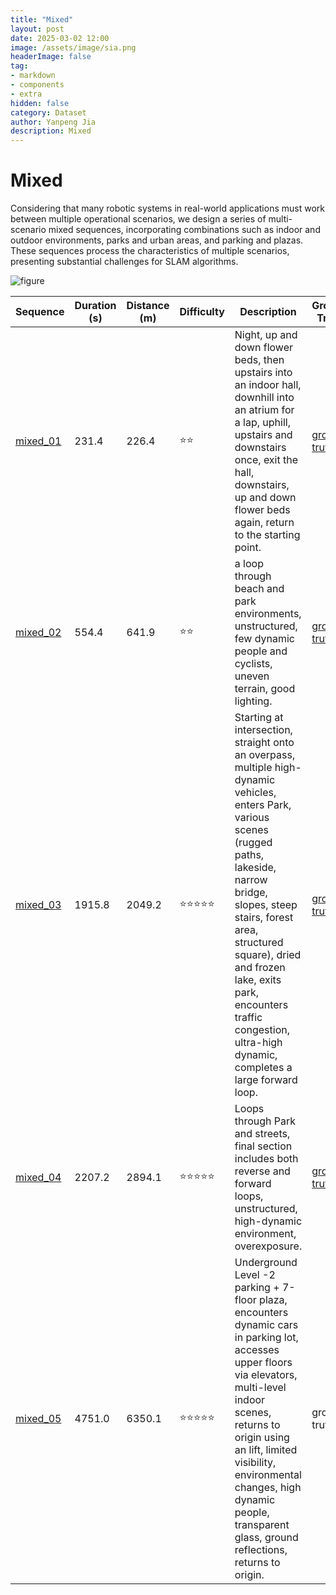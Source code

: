 ```yaml
---
title: "Mixed"
layout: post
date: 2025-03-02 12:00
image: /assets/image/sia.png
headerImage: false
tag:
- markdown
- components
- extra
hidden: false
category: Dataset
author: Yanpeng Jia
description: Mixed
---
```


# Mixed

Considering that many robotic systems in real-world applications must work between multiple operational scenarios, we design a series of multi-scenario mixed sequences, incorporating combinations such as indoor and outdoor environments, parks and urban areas, and parking and plazas. These sequences process the characteristics of multiple scenarios, presenting substantial challenges for SLAM algorithms.

![figure](../../assets/image/mixed.png)

| Sequence      | Duration (s) | Distance (m) | Difficulty | Description | Ground Truth |
|--------------|-------------|-------------|------------|-------------|-------------|
| [mixed_01](https://1drv.ms/u/c/c1806c2e19f2193f/EZ47XG_3tmxFp3zRiXKF31UBN8dDW04xgwOvxv2fR11ndQ?e=EXkVMa)     | 231.4       | 226.4       | ⭐⭐        | Night, up and down flower beds, then upstairs into an indoor hall, downhill into an atrium for a lap, uphill, upstairs and downstairs once, exit the hall, downstairs, up and down flower beds again, return to the starting point. | [ground truth](https://1drv.ms/t/c/c1806c2e19f2193f/EfGpueAiNNBHoqEzdSIcFWUBidgIUtu1EdO52TRdv2ijDw?e=dmLGpa) |
| [mixed_02](https://1drv.ms/u/c/c1806c2e19f2193f/ET61nNWJCx1EkG1RaH622JEBuOj_mYXdfusamnnWuOXtfA?e=FdFjdp)     | 554.4       | 641.9       | ⭐⭐        | a loop through beach and park environments, unstructured, few dynamic people and cyclists, uneven terrain, good lighting. | [ground truth](https://1drv.ms/t/c/c1806c2e19f2193f/EYL0r10kpKlFrItLaGvUkh8BvDyNCbptS6W5bmFs_MHQ_g?e=7ac6FZ) |
| [mixed_03](https://1drv.ms/u/c/c1806c2e19f2193f/ETY6P-vc9_RAtU54ZnSlI6cBCmSypAGR5qgXydFqkuS1BQ?e=GgL6XK)     | 1915.8      | 2049.2      | ⭐⭐⭐⭐⭐     | Starting at intersection, straight onto an overpass, multiple high-dynamic vehicles, enters Park, various scenes (rugged paths, lakeside, narrow bridge, slopes, steep stairs, forest area, structured square), dried and frozen lake, exits park, encounters traffic congestion, ultra-high dynamic, completes a large forward loop. | [ground truth](https://1drv.ms/t/c/c1806c2e19f2193f/EYH1vkiqxRVBi_VGyjeZPJkBETyI84-pOqARYYjwLOhNXw?e=DM7BJi) |
| [mixed_04](https://1drv.ms/u/c/c1806c2e19f2193f/ERH4GTg3akBLlxHBeaUXGScBREzXphUzjrxIu-tTOEonkA?e=7WgZhZ)     | 2207.2      | 2894.1      | ⭐⭐⭐⭐⭐     | Loops through Park and streets, final section includes both reverse and forward loops, unstructured, high-dynamic environment, overexposure. | [ground truth](https://1drv.ms/t/c/c1806c2e19f2193f/EY3N5E9lgjZJuTIp6KYGk2sBQ8H6owKCjaF7XfIczFiTfw?e=xcbR5S) |
| [mixed_05](https://1drv.ms/u/c/c1806c2e19f2193f/Ea0XwK6FX1FGjfHne1DggFwBlryeW5umqa1rUkDDzMT1WQ?e=KP4HO1)     | 4751.0      | 6350.1      | ⭐⭐⭐⭐⭐     | Underground Level -2 parking + 7-floor plaza, encounters dynamic cars in parking lot, accesses upper floors via elevators, multi-level indoor scenes, returns to origin using an lift, limited visibility, environmental changes, high dynamic people, transparent glass, ground reflections, returns to origin. | ground truth |

